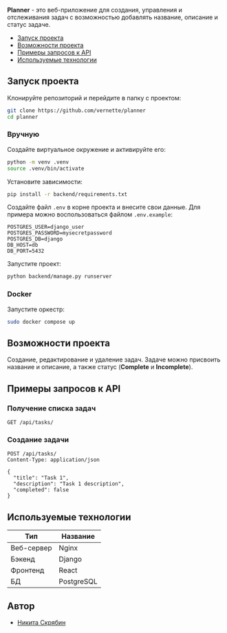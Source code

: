 **Planner** - это веб-приложение для создания, управления и отслеживания задач с возможностью добавлять название,
описание и статус задаче.

- [Запуск проекта](#запуск-проекта)
- [Возможности проекта](#возможности-проекта)
- [Примеры запросов к API](#примеры-запросов-к-api)
- [Используемые технологии](#используемые-технологии)

## Запуск проекта

Клонируйте репозиторий и перейдите в папку с проектом:

```bash
git clone https://github.com/vernette/planner
cd planner
```

### Вручную

Создайте виртуальное окружение и активируйте его:

```bash
python -m venv .venv
source .venv/bin/activate
```

Установите зависимости:

```bash
pip install -r backend/requirements.txt
```

Создайте файл `.env` в корне проекта и внесите свои данные. Для примера можно воспользоваться файлом `.env.example`:

```plaintext
POSTGRES_USER=django_user
POSTGRES_PASSWORD=mysecretpassword
POSTGRES_DB=django
DB_HOST=db
DB_PORT=5432
```

Запустите проект:

```bash
python backend/manage.py runserver
```

### Docker

Запустите оркестр:

```bash
sudo docker compose up
```

## Возможности проекта

Создание, редактирование и удаление задач.
Задаче можно присвоить название и описание, а также статус (**Complete** и **Incomplete**).

## Примеры запросов к API

### Получение списка задач

```http
GET /api/tasks/
```

### Создание задачи

```http
POST /api/tasks/
Content-Type: application/json

{
  "title": "Task 1",
  "description": "Task 1 description",
  "completed": false
}
```

## Используемые технологии

| Тип        | Название   |
| ---------- | ---------- |
| Веб-сервер | Nginx      |
| Бэкенд     | Django     |
| Фронтенд   | React      |
| БД         | PostgreSQL |

## Автор

- [Никита Скрябин](https://github.com/vernette)
